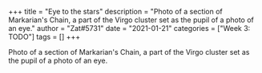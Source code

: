 +++
title = "Eye to the stars"
description = "Photo of a section of Markarian's Chain, a part of the Virgo cluster set as the pupil of a photo of an eye."
author = "Zat#5731"
date = "2021-01-21"
categories = ["Week 3: TODO"]
tags = []
+++

Photo of a section of Markarian's Chain, a part of the Virgo cluster set as the pupil of a photo of an eye.

